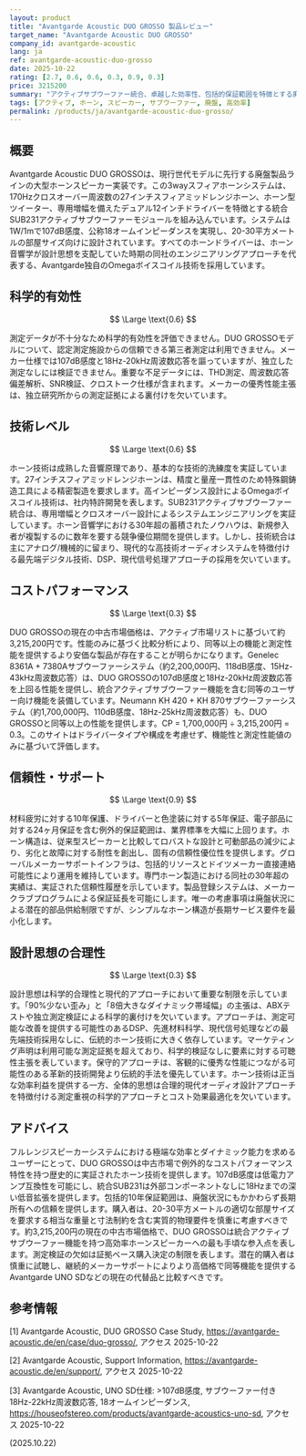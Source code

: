```yaml
---
layout: product
title: "Avantgarde Acoustic DUO GROSSO 製品レビュー"
target_name: "Avantgarde Acoustic DUO GROSSO"
company_id: avantgarde-acoustic
lang: ja
ref: avantgarde-acoustic-duo-grosso
date: 2025-10-22
rating: [2.7, 0.6, 0.6, 0.3, 0.9, 0.3]
price: 3215200
summary: "アクティブサブウーファー統合、卓越した効率性、包括的保証範囲を特徴とする廃盤の3wayスフィアホーンスピーカーシステムですが、現代的な測定検証は不足しています。"
tags: [アクティブ, ホーン, スピーカー, サブウーファー, 廃盤, 高効率]
permalink: /products/ja/avantgarde-acoustic-duo-grosso/
---
```

## 概要

Avantgarde Acoustic DUO GROSSOは、現行世代モデルに先行する廃盤製品ラインの大型ホーンスピーカー実装です。この3wayスフィアホーンシステムは、170Hzクロスオーバー周波数の27インチスフィアミッドレンジホーン、ホーン型ツイーター、専用増幅を備えたデュアル12インチドライバーを特徴とする統合SUB231アクティブサブウーファーモジュールを組み込んでいます。システムは1W/1mで107dB感度、公称18オームインピーダンスを実現し、20-30平方メートルの部屋サイズ向けに設計されています。すべてのホーンドライバーは、ホーン音響学が設計思想を支配していた時期の同社のエンジニアリングアプローチを代表する、Avantgarde独自のOmegaボイスコイル技術を採用しています。

## 科学的有効性

$$ \Large \text{0.6} $$

測定データが不十分なため科学的有効性を評価できません。DUO GROSSOモデルについて、認定測定施設からの信頼できる第三者測定は利用できません。メーカー仕様では107dB感度と18Hz-20kHz周波数応答を謳っていますが、独立した測定なしには検証できません。重要な不足データには、THD測定、周波数応答偏差解析、SNR検証、クロストーク仕様が含まれます。メーカーの優秀性能主張は、独立研究所からの測定証拠による裏付けを欠いています。

## 技術レベル

$$ \Large \text{0.6} $$

ホーン技術は成熟した音響原理であり、基本的な技術的洗練度を実証しています。27インチスフィアミッドレンジホーンは、精度と量産一貫性のため特殊鋼鋳造工具による精密製造を要求します。高インピーダンス設計によるOmegaボイスコイル技術は、社内特許開発を表します。SUB231アクティブサブウーファー統合は、専用増幅とクロスオーバー設計によるシステムエンジニアリングを実証しています。ホーン音響学における30年超の蓄積されたノウハウは、新規参入者が複製するのに数年を要する競争優位期間を提供します。しかし、技術統合は主にアナログ/機械的に留まり、現代的な高技術オーディオシステムを特徴付ける最先端デジタル技術、DSP、現代信号処理アプローチの採用を欠いています。

## コストパフォーマンス

$$ \Large \text{0.3} $$

DUO GROSSOの現在の中古市場価格は、アクティブ市場リストに基づいて約3,215,200円です。性能のみに基づく比較分析により、同等以上の機能と測定性能を提供するより安価な製品が存在することが明らかになります。Genelec 8361A + 7380Aサブウーファーシステム（約2,200,000円、118dB感度、15Hz-43kHz周波数応答）は、DUO GROSSOの107dB感度と18Hz-20kHz周波数応答を上回る性能を提供し、統合アクティブサブウーファー機能を含む同等のユーザー向け機能を装備しています。Neumann KH 420 + KH 870サブウーファーシステム（約1,700,000円、110dB感度、18Hz-25kHz周波数応答）も、DUO GROSSOと同等以上の性能を提供します。CP = 1,700,000円 ÷ 3,215,200円 = 0.3。このサイトはドライバータイプや構成を考慮せず、機能性と測定性能値のみに基づいて評価します。

## 信頼性・サポート

$$ \Large \text{0.9} $$

材料疲労に対する10年保護、ドライバーと色塗装に対する5年保証、電子部品に対する24ヶ月保証を含む例外的保証範囲は、業界標準を大幅に上回ります。ホーン構造は、従来型スピーカーと比較してロバストな設計と可動部品の減少により、劣化と故障に対する耐性を創出し、固有の信頼性優位性を提供します。グローバルメーカーサポートインフラは、包括的リソースとドイツメーカー直接連絡可能性により運用を維持しています。専門ホーン製造における同社の30年超の実績は、実証された信頼性履歴を示しています。製品登録システムは、メーカークラブプログラムによる保証延長を可能にします。唯一の考慮事項は廃盤状況による潜在的部品供給制限ですが、シンプルなホーン構造が長期サービス要件を最小化します。

## 設計思想の合理性

$$ \Large \text{0.3} $$

設計思想は科学的合理性と現代的アプローチにおいて重要な制限を示しています。「90%少ない歪み」と「8倍大きなダイナミック帯域幅」の主張は、ABXテストや独立測定検証による科学的裏付けを欠いています。アプローチは、測定可能な改善を提供する可能性のあるDSP、先進材料科学、現代信号処理などの最先端技術採用なしに、伝統的ホーン技術に大きく依存しています。マーケティング声明は利用可能な測定証拠を超えており、科学的検証なしに要素に対する可聴性主張を表しています。保守的アプローチは、客観的に優秀な性能につながる可能性のある革新的技術開発より伝統的手法を優先しています。ホーン技術は正当な効率利益を提供する一方、全体的思想は合理的現代オーディオ設計アプローチを特徴付ける測定重視の科学的アプローチとコスト効果最適化を欠いています。

## アドバイス

フルレンジスピーカーシステムにおける極端な効率とダイナミック能力を求めるユーザーにとって、DUO GROSSOは中古市場で例外的なコストパフォーマンス特性を持つ歴史的に実証されたホーン技術を提供します。107dB感度は低電力アンプ互換性を可能にし、統合SUB231は外部コンポーネントなしに18Hzまでの深い低音拡張を提供します。包括的10年保証範囲は、廃盤状況にもかかわらず長期所有への信頼を提供します。購入者は、20-30平方メートルの適切な部屋サイズを要求する相当な重量と寸法制約を含む実質的物理要件を慎重に考慮すべきです。約3,215,200円の現在の中古市場価格で、DUO GROSSOは統合アクティブサブウーファー機能を持つ高効率ホーンスピーカーへの最も手頃な参入点を表します。測定検証の欠如は証拠ベース購入決定の制限を表します。潜在的購入者は慎重に試聴し、継続的メーカーサポートによりより高価格で同等機能を提供するAvantgarde UNO SDなどの現在の代替品と比較すべきです。

## 参考情報

[1] Avantgarde Acoustic, DUO GROSSO Case Study, https://avantgarde-acoustic.de/en/case/duo-grosso/, アクセス 2025-10-22

[2] Avantgarde Acoustic, Support Information, https://avantgarde-acoustic.de/en/support/, アクセス 2025-10-22

[3] Avantgarde Acoustic, UNO SD仕様: >107dB感度, サブウーファー付き18Hz-22kHz周波数応答, 18オームインピーダンス, https://houseofstereo.com/products/avantgarde-acoustics-uno-sd, アクセス 2025-10-22

(2025.10.22)